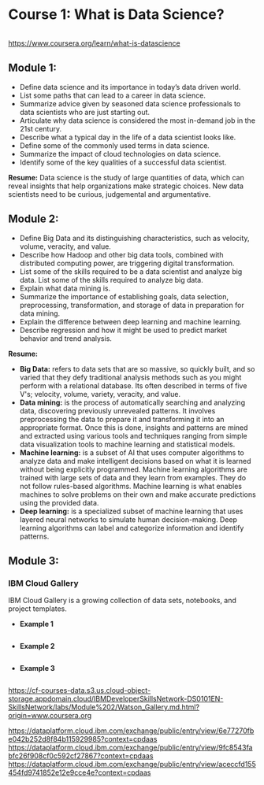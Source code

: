 # Course 1: What is Data Science?

![]()

https://www.coursera.org/learn/what-is-datascience

## Module 1:

- Define data science and its importance in today’s data driven world.
- List some paths that can lead to a career in data science.
- Summarize advice given by seasoned data science professionals to data scientists who are just starting out.
- Articulate why data science is considered the most in-demand job in the 21st century.
- Describe what a typical day in the life of a data scientist looks like.
- Define some of the commonly used terms in data science.
- Summarize the impact of cloud technologies on data science.
- Identify some of the key qualities of a successful data scientist.

**Resume:** Data science is the study of large quantities of data, which can reveal insights that help organizations make strategic choices. New data scientists need to be curious, judgemental and argumentative.

## Module 2:

- Define Big Data and its distinguishing characteristics, such as velocity, volume, veracity, and value.
- Describe how Hadoop and other big data tools, combined with distributed computing power, are triggering digital transformation.
- List some of the skills required to be a data scientist and analyze big data. List some of the skills required to analyze big data.
- Explain what data mining is.
- Summarize the importance of establishing goals, data selection, preprocessing, transformation, and storage of data in preparation for data mining.
- Explain the difference between deep learning and machine learning.
- Describe regression and how it might be used to predict market behavior and trend analysis.

**Resume:** 
  - **Big Data:** refers to data sets that are so massive, so quickly built, and so varied that they defy traditional analysis methods such as you might perform with a relational database.  Its often described in terms of five V's; velocity, volume, variety, veracity, and value. 
  - **Data mining:** is the process of automatically searching and analyzing data, discovering previously unrevealed patterns. It involves preprocessing the data to prepare it and transforming it into an appropriate format. Once this is done, insights and patterns are mined and extracted using various tools and techniques ranging from simple data visualization tools to machine learning and statistical models.
  - **Machine learning:** is a subset of AI that uses computer algorithms to analyze data and make intelligent decisions based on what it is learned without being explicitly programmed. Machine learning algorithms are trained with large sets of data and they learn from examples. They do not follow rules-based algorithms. Machine learning is what enables machines to solve problems on their own and make accurate predictions using the provided data. 
  - **Deep learning:** is a specialized subset of machine learning that uses layered neural networks to simulate human decision-making. Deep learning algorithms can label and categorize information and identify patterns. 

## Module 3:

### IBM Cloud Gallery

IBM Cloud Gallery is a growing collection of data sets, notebooks, and project templates.

  - **Example 1**

![]()

  - **Example 2**

![]()

  - **Example 3**

![]()


https://cf-courses-data.s3.us.cloud-object-storage.appdomain.cloud/IBMDeveloperSkillsNetwork-DS0101EN-SkillsNetwork/labs/Module%202/Watson_Gallery.md.html?origin=www.coursera.org

https://dataplatform.cloud.ibm.com/exchange/public/entry/view/6e77270fbe042b252d8f84b115929985?context=cpdaas
https://dataplatform.cloud.ibm.com/exchange/public/entry/view/9fc8543fabfc26f908cf0c592cf27867?context=cpdaas
https://dataplatform.cloud.ibm.com/exchange/public/entry/view/aceccfd155454fd9741852e12e9cce4e?context=cpdaas
